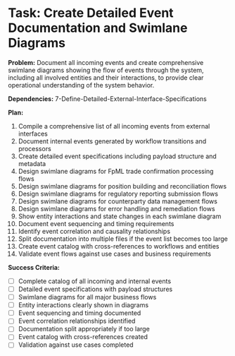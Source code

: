 # Task: Create Detailed Event Documentation and Swimlane Diagrams

**Problem:** Document all incoming events and create comprehensive swimlane diagrams showing the flow of events through the system, including all involved entities and their interactions, to provide clear operational understanding of the system behavior.

**Dependencies:** 7-Define-Detailed-External-Interface-Specifications

**Plan:**
1. Compile a comprehensive list of all incoming events from external interfaces
2. Document internal events generated by workflow transitions and processors
3. Create detailed event specifications including payload structure and metadata
4. Design swimlane diagrams for FpML trade confirmation processing flows
5. Design swimlane diagrams for position building and reconciliation flows
6. Design swimlane diagrams for regulatory reporting submission flows
7. Design swimlane diagrams for counterparty data management flows
8. Design swimlane diagrams for error handling and remediation flows
9. Show entity interactions and state changes in each swimlane diagram
10. Document event sequencing and timing requirements
11. Identify event correlation and causality relationships
12. Split documentation into multiple files if the event list becomes too large
13. Create event catalog with cross-references to workflows and entities
14. Validate event flows against use cases and business requirements

**Success Criteria:**
- [ ] Complete catalog of all incoming and internal events
- [ ] Detailed event specifications with payload structures
- [ ] Swimlane diagrams for all major business flows
- [ ] Entity interactions clearly shown in diagrams
- [ ] Event sequencing and timing documented
- [ ] Event correlation relationships identified
- [ ] Documentation split appropriately if too large
- [ ] Event catalog with cross-references created
- [ ] Validation against use cases completed
